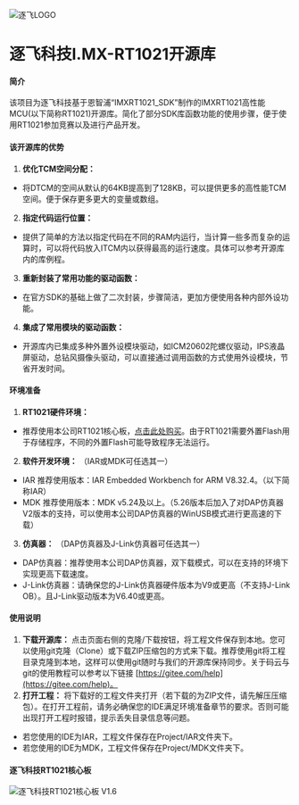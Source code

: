 ![逐飞LOGO](https://images.gitee.com/uploads/images/2019/0924/114256_eaf16bad_1699060.png "逐飞科技logo 中.png")
# 逐飞科技I.MX-RT1021开源库
#### 简介
该项目为逐飞科技基于恩智浦“IMXRT1021_SDK”制作的IMXRT1021高性能MCU(以下简称RT1021)开源库。简化了部分SDK库函数功能的使用步骤，便于使用RT1021参加竞赛以及进行产品开发。

#### 该开源库的优势
1.  **优化TCM空间分配：** 
- 将DTCM的空间从默认的64KB提高到了128KB，可以提供更多的高性能TCM空间。便于保存更多更大的变量或数组。
2.  **指定代码运行位置：** 
- 提供了简单的方法以指定代码在不同的RAM内运行，当计算一些多而复杂的运算时，可以将代码放入ITCM内以获得最高的运行速度。具体可以参考开源库内的库例程。
3.  **重新封装了常用功能的驱动函数：** 
- 在官方SDK的基础上做了二次封装，步骤简洁，更加方便使用各种内部外设功能。
4.  **集成了常用模块的驱动函数：** 
- 开源库内已集成多种外置外设模块驱动，如ICM20602陀螺仪驱动，IPS液晶屏驱动，总钻风摄像头驱动，可以直接通过调用函数的方式使用外设模块，节省开发时间。

#### 环境准备
1.  **RT1021硬件环境：** 
- 推荐使用本公司RT1021核心板，[点击此处购买](https://item.taobao.com/item.htm?spm=a1z10.3-c.w4002-9998537997.79.4b7549ccbEnta5&id=591961847064)。由于RT1021需要外置Flash用于存储程序，不同的外置Flash可能导致程序无法运行。
2.  **软件开发环境：** 
（IAR或MDK可任选其一）
- IAR 推荐使用版本：IAR Embedded Workbench for ARM V8.32.4。（以下简称IAR）
- MDK 推荐使用版本：MDK v5.24及以上。（5.26版本后加入了对DAP仿真器V2版本的支持，可以使用本公司DAP仿真器的WinUSB模式进行更高速的下载）
3.  **仿真器：** 
（DAP仿真器及J-Link仿真器可任选其一）
- DAP仿真器：推荐使用本公司DAP仿真器，双下载模式，可以在支持的环境下实现更高下载速度。
- J-Link仿真器：请确保您的J-Link仿真器硬件版本为V9或更高（不支持J-Link OB）。且J-Link驱动版本为V6.40或更高。

#### 使用说明

1.  **下载开源库：** 点击页面右侧的克隆/下载按钮，将工程文件保存到本地。您可以使用git克隆（Clone）或下载ZIP压缩包的方式来下载。推荐使用git将工程目录克隆到本地，这样可以使用git随时与我们的开源库保持同步。关于码云与git的使用教程可以参考以下链接 [https://gitee.com/help](https://gitee.com/help)。
2.  **打开工程：** 将下载好的工程文件夹打开（若下载的为ZIP文件，请先解压压缩包）。在打开工程前，请务必确保您的IDE满足环境准备章节的要求。否则可能出现打开工程时报错，提示丢失目录信息等问题。
- 若您使用的IDE为IAR，工程文件保存在Project/IAR文件夹下。
- 若您使用的IDE为MDK，工程文件保存在Project/MDK文件夹下。

#### 逐飞科技RT1021核心板

![逐飞科技RT1021核心板 V1.6](https://images.gitee.com/uploads/images/2019/1010/151831_35acbaf5_1699060.png "1021透明 正面.png")
